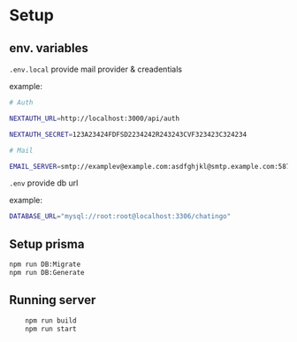 
# Setup
## env. variables
`.env.local`
provide mail provider & creadentials

example:
```bash
# Auth

NEXTAUTH_URL=http://localhost:3000/api/auth

NEXTAUTH_SECRET=123A23424FDFSD2234242R243243CVF323423C324234

# Mail

EMAIL_SERVER=smtp://examplev@example.com:asdfghjkl@smtp.example.com:587

```
`.env`
provide db url

example:
```bash
DATABASE_URL="mysql://root:root@localhost:3306/chatingo"
```

## Setup prisma
```bash
npm run DB:Migrate
npm run DB:Generate
```
## Running server
```bash
	npm run build
	npm run start
```

